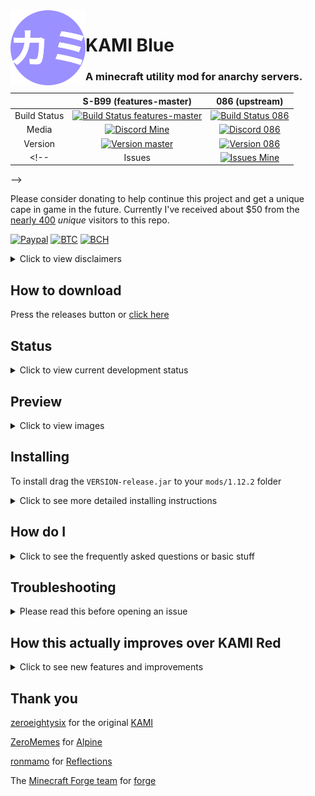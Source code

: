<img src="assets/kami.svg" align="left" width="120"/>

# KAMI Blue 

### A minecraft utility mod for anarchy servers.

|              | S-B99 (features-master)| 086 (upstream) |
|:------------:|:-------------:|:--------------:|
| Build Status | [![Build Status features-master](https://img.shields.io/travis/com/S-B99/kamiblue-travisci/master?logo=gradle&label=build)](https://travis-ci.com/S-B99/kamiblue-travisci/tree/master) | [![Build Status 086](https://travis-ci.com/zeroeightysix/KAMI.svg?logo=gradle&branch=master)](https://travis-ci.com/zeroeightysix/KAMI) |
| Media        | [![Discord Mine](https://img.shields.io/discord/573954110454366214?label=chat&logo=discord&logoColor=white)](https://discord.gg/KfpqwZB) | [![Discord 086](https://img.shields.io/discord/496724196542513174)](http://discord.gg/9hvwgeg) |
| Version      | [![Version master](https://img.shields.io/github/v/release/S-B99/kami?color=dark-green&label=latest&logo=java)](https://github.com/S-B99/KAMI/releases) | [![Version 086](https://img.shields.io/github/v/tag/zeroeightysix/KAMI?color=red&label=outdated)](https://github.com/zeroeightysix/KAMI/releases) |
<!--| Issues       | [![Issues Mine](https://img.shields.io/github/issues/S-B99/KAMI?label=issues&logo=github)](https://github.com/S-B99/kami/issues) | [![Issues 086](https://img.shields.io/github/issues/zeroeightysix/KAMI?color=red&label=issues)](https://github.com/zeroeightysix/kami/issues) |
-->
<!--| Build Status | [![Build Status features-master](https://img.shields.io/travis/com/S-B99/KAMI/features-master?label=build)](https://travis-ci.com/S-B99/KAMI/tree/features-master) | [![Build Status master](https://img.shields.io/travis/com/S-B99/KAMI/master?label=build)](https://travis-ci.com/S-B99/KAMI/tree/master) | [![Build Status 086](https://travis-ci.com/zeroeightysix/KAMI.svg?branch=master)](https://travis-ci.com/zeroeightysix/KAMI) |-->
<!--| Issues       | [![Issues Mine](https://img.shields.io/github/issues/S-B99/KAMI?label=issues)](https://github.com/S-B99/kami/issues) | [![Issues Mine](https://img.shields.io/github/issues/S-B99/KAMI?label=issues)](https://github.com/S-B99/kami/issues) | [![Issues 086](https://img.shields.io/github/issues/zeroeightysix/KAMI?color=red&label=issues)](https://github.com/zeroeightysix/kami/issues) |-->
<!--| Media        | [![Discord Mine](https://img.shields.io/discord/573954110454366214?label=chat&logo=discord&logoColor=white)](https://discord.gg/KfpqwZB) | [![Discord Mine](https://img.shields.io/discord/573954110454366214?label=chat&logo=discord&logoColor=white)](https://discord.gg/KfpqwZB) | [![Discord 086](https://img.shields.io/badge/chat-on%20discord-brightgreen.svg)](http://discord.gg/9hvwgeg) |-->
<!--| Version      | [![Version features-master](https://img.shields.io/github/v/tag/S-B99/KAMI?color=orange&include_prereleases&label=unstable&sort=semver)](https://github.com/S-B99/KAMI/releases) | [![Version master](https://img.shields.io/github/v/release/S-B99/kami?color=dark-green&label=latest)](https://github.com/S-B99/KAMI/releases) | [![Version 086](https://img.shields.io/github/v/tag/zeroeightysix/KAMI?color=red&label=outdated)](https://github.com/zeroeightysix/KAMI/releases) |-->

Please consider donating to help continue this project and get a unique cape in game in the future. Currently I've received about $50 from the [nearly 400](.github/IMAGES/traffic.png) *unique* visitors to this repo.

[![Paypal](https://img.shields.io/badge/paypal-donate-red?color=169bd7&logo=paypal)](https://paypal.me/bellawhotwo) 
[![BTC](https://img.shields.io/badge/btc-clickme-red?color=f08b16&logo=bitcoin)](https://www.blockchain.com/btc/address/19pH4aNZZMPJkqQ2826BauRokyBs1NYon7)
[![BCH](https://img.shields.io/badge/bch-clickme-red?color=2db300&logo=cash-app)](https://www.blockchain.com/bch/address/19pH4aNZZMPJkqQ2826BauRokyBs1NYon7) 

<details>
	<summary>Click to view disclaimers</summary>

***

This will be frequently updated as long as I'm not on vacation or anything

This is by no means a finished project, nor is it a "cheat" or "hack" for anything, it is a *utility* mod.

Please note Baritone is no longer included. Download the standalone jar [from here](https://github.com/cabaletta/baritone/releases).

See [forgehax](https://github.com/fr1kin/forgehax) for an equivalent. Some features in KAMI may be based on those of forgehax, and KAMI / KAMI Blue have some features it doesn't. KAMI Blue won't be based off of other mods unless said otherwise.

***

</details>

## How to download

Press the releases button or [click here](https://github.com/S-B99/KAMI/releases)

## Status

<details>
	<summary>Click to view current development status</summary>

***

[Everything here is planned for sure,](https://github.com/zeroeightysix/KAMI/pull/114) [along with here](https://github.com/S-B99/KAMI/issues/12) and the rest of the issues with a milestone attached.

This is currently in slowed development. Maintainance and further development is planned in the next couple months.

***

</details>

## Preview

<details>
	<summary>Click to view images</summary>

***

Click on images to expand

***

Note: GUI Color is a work in progress and unreleased

<img src=".github/IMAGES/gui.png" width="500"/>

GUI When Closed

Ignore the GUI on the right, that's future

<img src=".github/IMAGES/guiclosed.png" width="500"/>

Shulker preview being used in chat

<img src=".github/IMAGES/shulkerChat.png" width="500"/>

CrystalAura targeting

<img src=".github/IMAGES/crystalAura.png" width="500"/>

***

</details>

## Installing

To install drag the `VERSION-release.jar` to your `mods/1.12.2` folder

<details>
	<summary>Click to see more detailed installing instructions</summary>

KAMI Blue is a forge mod. Start by downloading the latest version of [1.12.2 forge](https://files.minecraftforge.net/maven/net/minecraftforge/forge/index_1.12.2.html).
1. Install forge
2. Go to your `.minecraft` directory.
   * **Linux**: `~/.minecraft`
   * **Windows**: `%appdata%/.minecraft`
3. Navigate to the `mods` directory. If it doesn't exist, create it.
4. Get the KAMI Blue `.jar` file.
   * By **downloading** it: see [releases](../../releases)
   * By **building** it: see [building](#building).
5. Drag the `-release.jar` file into your mods directory.

</details>

## How do I

<details>
	<summary>Click to see the frequently asked questions or basic stuff</summary>

***

##### Open the GUI
Press Y.

##### Use commands
The default prefix is `.`. Commands are used through chat, use `.commands` for a list of commands.

##### Bind modules
Run `.bind <module> <key>`.

You can also use `.bind modifiers on` to allow modules to be bound to keybinds with modifiers, e.g `ctrl + shift + w` or `ctrl + c`.

##### Change command prefix
By using the command `prefix <prefix>` or after having ran KAMI Blue (make sure it's closed), editing your configuration file (find it using `config path` in-game) and changing the value of `commandPrefix` to change the prefix.

***

</details>

## Troubleshooting

<details>
	<summary>Please read this before opening an issue</summary>

***

Please reference the main [troubleshooting page](docs/TROUBLESHOOTING.md)

If you have an issue or problem and it's not listed there, please [open a new issue](../../issues/new/choose) and a contributor will help you further.

***

</details>

## How this actually improves over KAMI Red

<details>
	<summary>Click to see new features and improvements</summary>

### Currently:

 - NoFall Bucket Mode picks up the water bucket after
 - Better mcmod.info with more information
 - Constant testing
 - Hey look an active developer
 - GUI is better
 - If someone does write code and add it to KAMI Red this generally gets it way faster

### Upcoming:

 - Modules under experimental (discord RPC, etc)
 - Stuff in [issues to be added](https://github.com/S-B99/KAMI/issues)
 - GUI Color Changer
 - CAPES! (donate $10 to unlock)
 - Fast place has options for speed coming soon
 - Modes for fast use and deleting fast place also soon
 - Auto32k will automatically enable and disable aura as an option

</details>

## Thank you

[zeroeightysix](https://github.com/zeroeightysix) for the original [KAMI](https://github.com/zeroeightysix/KAMI)

[ZeroMemes](https://github.com/ZeroMemes) for [Alpine](https://github.com/ZeroMemes/Alpine)

[ronmamo](https://github.com/ronmamo/) for [Reflections](https://github.com/ronmamo/reflections)

The [Minecraft Forge team](https://github.com/MinecraftForge) for [forge](https://files.minecraftforge.net/)

